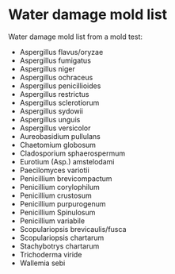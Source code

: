# Water damage mold list

Water damage mold list from a mold test:

* Aspergillus flavus/oryzae
* Aspergillus fumigatus
* Aspergillus niger
* Aspergillus ochraceus
* Aspergillus penicillioides
* Aspergillus restrictus
* Aspergillus sclerotiorum
* Aspergillus sydowii
* Aspergillus unguis
* Aspergillus versicolor
* Aureobasidium pullulans
* Chaetomium globosum
* Cladosporium sphaerospermum
* Eurotium (Asp.) amstelodami
* Paecilomyces variotii
* Penicillium brevicompactum
* Penicillium corylophilum
* Penicillium crustosum
* Penicillium purpurogenum
* Penicillium Spinulosum
* Penicillium variabile
* Scopulariopsis brevicaulis/fusca
* Scopulariopsis chartarum
* Stachybotrys chartarum
* Trichoderma viride
* Wallemia sebi
